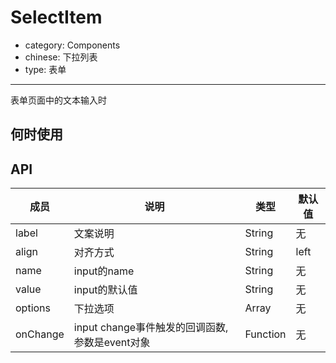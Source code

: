 # SelectItem

- category: Components
- chinese: 下拉列表
- type: 表单

---

表单页面中的文本输入时

## 何时使用



## API


| 成员        | 说明           | 类型               | 默认值       |
|------------|----------------|--------------------|--------------|
| label    | 文案说明        | String |   无  |
| align    | 对齐方式        | String |   left  |
| name    | input的name        | String |   无  |
| value    | input的默认值        | String |   无  |
| options    | 下拉选项        | Array |   无  |
| onChange    | input change事件触发的回调函数,参数是event对象 | Function |   无  |
